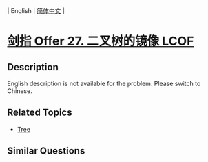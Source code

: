 
| English | [简体中文](README.md) |

# [剑指 Offer 27. 二叉树的镜像  LCOF](https://leetcode-cn.com/problems/er-cha-shu-de-jing-xiang-lcof/)

## Description

English description is not available for the problem. Please switch to Chinese.

## Related Topics

- [Tree](https://leetcode-cn.com/tag/tree)

## Similar Questions


